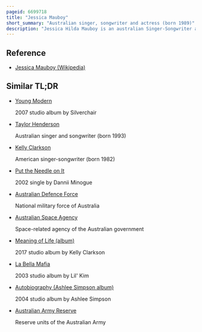 ```yaml
---
pageid: 6699718
title: "Jessica Mauboy"
short_summary: "Australian singer, songwriter and actress (born 1989)"
description: "Jessica Hilda Mauboy is an australian Singer-Songwriter and Actress. Born and raised in Darwin, Northern Territory, she rose to fame in 2006 on the fourth Season of australian Idol, where she was runner-up and subsequently signed a Recording Contract with Sony Music Australia. After releasing a live Album of her Idol Performances and Briefly being a Member of the Girl Group Young Divas in 2007, Mauboy released her Debut Studio Album, Been Waiting, the following Year. It included her first number-one single, 'Burn', and became the second highest-selling australian Album of 2009, certified double Platinum by the australian Recording Industry Association."
---
```


## Reference

- [Jessica Mauboy (Wikipedia)](https://en.wikipedia.org/?curid=6699718)

## Similar TL;DR

- [Young Modern](/tldr/en/young-modern)

  2007 studio album by Silverchair

- [Taylor Henderson](/tldr/en/taylor-henderson)

  Australian singer and songwriter (born 1993)

- [Kelly Clarkson](/tldr/en/kelly-clarkson)

  American singer-songwriter (born 1982)

- [Put the Needle on It](/tldr/en/put-the-needle-on-it)

  2002 single by Dannii Minogue

- [Australian Defence Force](/tldr/en/australian-defence-force)

  National military force of Australia

- [Australian Space Agency](/tldr/en/australian-space-agency)

  Space-related agency of the Australian government

- [Meaning of Life (album)](/tldr/en/meaning-of-life-album)

  2017 studio album by Kelly Clarkson

- [La Bella Mafia](/tldr/en/la-bella-mafia)

  2003 studio album by Lil' Kim

- [Autobiography (Ashlee Simpson album)](/tldr/en/autobiography-ashlee-simpson-album)

  2004 studio album by Ashlee Simpson

- [Australian Army Reserve](/tldr/en/australian-army-reserve)

  Reserve units of the Australian Army
